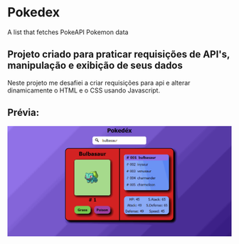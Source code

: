 # Pokedex

 <p>A list that fetches PokeAPI Pokemon data</p>
 
<h2> Projeto criado para praticar requisições de API's, manipulação e exibição de seus dados</h2>

<p>Neste projeto me desafiei a criar requisições para api e alterar dinamicamente o HTML e o CSS usando Javascript.</p>

<h2> Prévia: </h2>
<img src="./assets/images/pokedexPreview.gif"/>
